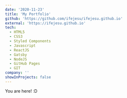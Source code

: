 ```yaml
---
date: '2020-11-23'
title: 'My Portfolio'
github: 'https://github.com/ifejesu/ifejesu.github.io'
external: 'https://ifejesu.github.io'
tech:
  - HTML5
  - CSS3
  - Styled Components
  - Javascript
  - ReactJS
  - Gatsby
  - NodeJS
  - GitHub Pages
  - GIT
company: ''
showInProjects: false
---
```


You are here! :D
